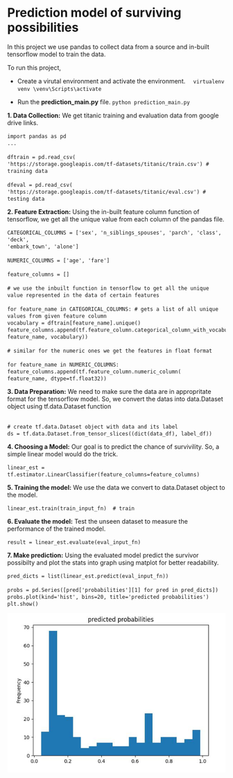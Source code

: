 # Prediction model of surviving possibilities

In this project we use pandas to collect data from a source and in-built tensorflow model to train the data.

To run this project,

- Create a virutal environment and activate the environment.
  `  virtualenv venv
\venv\Scripts\activate`

- Run the **prediction_main.py** file.
  `python prediction_main.py`

**1. Data Collection:**
We get titanic training and evaluation data from google drive links.

```
import pandas as pd
...

dftrain = pd.read_csv(
'https://storage.googleapis.com/tf-datasets/titanic/train.csv') # training data

dfeval = pd.read_csv(
'https://storage.googleapis.com/tf-datasets/titanic/eval.csv') # testing data
```

**2. Feature Extraction:**
Using the in-built feature column function of tensorflow, we get all the unique value from each column of the pandas file.

```
CATEGORICAL_COLUMNS = ['sex', 'n_siblings_spouses', 'parch', 'class', 'deck',
'embark_town', 'alone']

NUMERIC_COLUMNS = ['age', 'fare']

feature_columns = []

# we use the inbuilt function in tensorflow to get all the unique value represented in the data of certain features

for feature_name in CATEGORICAL_COLUMNS: # gets a list of all unique values from given feature column
vocabulary = dftrain[feature_name].unique()
feature_columns.append(tf.feature_column.categorical_column_with_vocabulary_list(
feature_name, vocabulary))

# similar for the numeric ones we get the features in float format

for feature_name in NUMERIC_COLUMNS:
feature_columns.append(tf.feature_column.numeric_column(
feature_name, dtype=tf.float32))
```

**3. Data Preparation:**
We need to make sure the data are in appropritate format for the tensorflow model. So, we convert the datas into data.Dataset object using tf.data.Dataset function

```

# create tf.data.Dataset object with data and its label
ds = tf.data.Dataset.from_tensor_slices((dict(data_df), label_df))

```

**4. Choosing a Model:**
Our goal is to predict the chance of survivility. So, a simple linear model would do the trick.

```
linear_est = tf.estimator.LinearClassifier(feature_columns=feature_columns)
```

**5. Training the model:**
We use the data we convert to data.Dataset object to the model.

```
linear_est.train(train_input_fn)  # train
```

**6. Evaluate the model:**
Test the unseen dataset to measure the performance of the trained model.

```
result = linear_est.evaluate(eval_input_fn)
```

**7. Make prediction:**
Using the evaluated model predict the survivor possibilty and plot the stats into graph using matplot for better readability.

```
pred_dicts = list(linear_est.predict(eval_input_fn))

probs = pd.Series([pred['probabilities'][1] for pred in pred_dicts])
probs.plot(kind='hist', bins=20, title='predicted probabilities')
plt.show()
```

<p align="center">
  <img src="./screenshots/prediction.JPG" alt="prediction">
</p>
